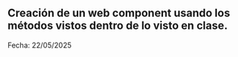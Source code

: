## Creación de un web component usando los métodos vistos dentro de lo visto en clase.

Fecha: 22/05/2025
